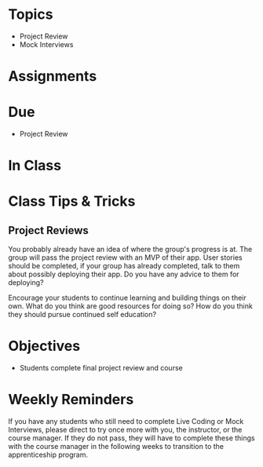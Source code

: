 # Topics
* Project Review
* Mock Interviews

# Assignments


# Due
* Project Review

# In Class

# Class Tips & Tricks
## Project Reviews
You probably already have an idea of where the group's progress is at. The group will pass the project review with an MVP of their app. User stories should be completed, if your group has already completed, talk to them about possibly deploying their app. Do you have any advice to them for deploying?

Encourage your students to continue learning and building things on their own. What do you think are good resources for doing so? How do you think they should pursue continued self education?


# Objectives
* Students complete final project review and course


# Weekly Reminders

If you have any students who still need to complete Live Coding or Mock Interviews, please direct to try once more with you, the instructor, or the course manager. If they do not pass, they will have to complete these things with the course manager in the following weeks to transition to the apprenticeship program.